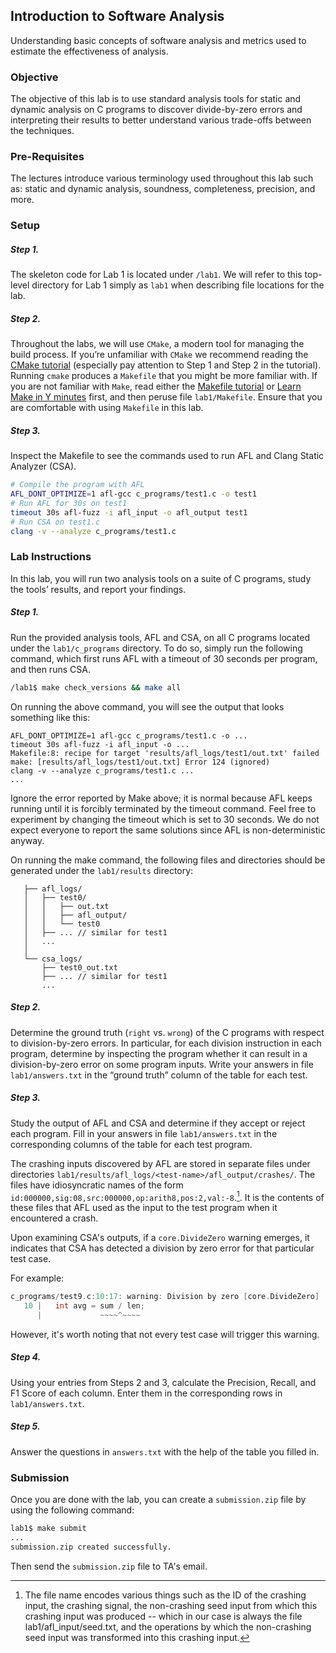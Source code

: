 ## Introduction to Software Analysis

Understanding basic concepts of software analysis and metrics used to estimate the effectiveness of analysis.

### Objective

The objective of this lab is to use standard analysis tools for static and
dynamic analysis on C programs to discover divide-by-zero errors and interpreting
their results to better understand various trade-offs between the techniques.

### Pre-Requisites

The lectures introduce various terminology used throughout this lab such as:
static and dynamic analysis, soundness, completeness, precision, and more.

### Setup

##### Step 1.
The skeleton code for Lab 1 is located under `/lab1`.
We will refer to this top-level directory for Lab 1 simply as `lab1`
when describing file locations for the lab.


##### Step 2.
Throughout the labs, we will use `CMake`, a modern tool for
managing the build process.
If you’re unfamiliar with `CMake` we recommend reading the
[CMake tutorial][cmake-tutorial]
(especially pay attention to Step 1 and Step 2 in the tutorial).
Running `cmake` produces a `Makefile` that you might be more familiar with.
If you are not familiar with `Make`, read either the
[Makefile tutorial][makefile-tutorial]
or [Learn Make in Y minutes][learn-make-in-y-minutes] first,
and then peruse file `lab1/Makefile`.
Ensure that you are comfortable with using `Makefile` in this lab.

##### Step 3.

Inspect the Makefile to see the commands used to run AFL and Clang Static Analyzer (CSA).

```sh
# Compile the program with AFL
AFL_DONT_OPTIMIZE=1 afl-gcc c_programs/test1.c -o test1
# Run AFL for 30s on test1
timeout 30s afl-fuzz -i afl_input -o afl_output test1
# Run CSA on test1.c
clang -v --analyze c_programs/test1.c
```

### Lab Instructions

In this lab, you will run two analysis tools on a suite of C programs,
study the tools’ results, and report your findings.

##### Step 1.

Run the provided analysis tools, AFL and CSA, on all C programs
located under the `lab1/c_programs` directory.
To do so, simply run the following command,
which first runs AFL with a timeout of 30 seconds per program,
and then runs CSA.

```sh
/lab1$ make check_versions && make all
```

On running the above command, you will see the output that looks
something like this:

```
AFL_DONT_OPTIMIZE=1 afl-gcc c_programs/test1.c -o ...
timeout 30s afl-fuzz -i afl_input -o ...
Makefile:8: recipe for target 'results/afl_logs/test1/out.txt' failed
make: [results/afl_logs/test1/out.txt] Error 124 (ignored)
clang -v --analyze c_programs/test1.c ...
...
```

Ignore the error reported by Make above; it is normal because
AFL keeps running until it is forcibly terminated by the timeout command.
Feel free to experiment by changing the timeout which is set to 30 seconds.
We do not expect everyone to report the same solutions since
AFL is non-deterministic anyway.

On running the make command, the following files and directories should be generated
under the `lab1/results` directory:

```
   ├── afl_logs/
   │   ├── test0/
   │   │   ├── out.txt
   │   │   ├── afl_output/
   │   │   └── test0
   │   ├── ... // similar for test1
   │   ...
   │
   └── csa_logs/
       ├── test0_out.txt
       ├── ... // similar for test1
       ...
```

##### Step 2.

Determine the ground truth (`right` vs. `wrong`) of the C programs with respect to
division-by-zero errors.
In particular, for each division instruction in each program, determine by
inspecting the program whether it can result in a division-by-zero error on
some program inputs.
Write your answers in file `lab1/answers.txt` in the “ground truth” column
of the table for each test.

##### Step 3.

Study the output of AFL and CSA and determine if they accept or reject each program.
Fill in your answers in file `lab1/answers.txt` in the corresponding columns of
the table for each test program.

The crashing inputs discovered by AFL are stored in separate files under
directories `lab1/results/afl_logs/<test-name>/afl_output/crashes/`.
The files have idiosyncratic names of the form
`id:000000,sig:08,src:000000,op:arith8,pos:2,val:-8`.[^1].
It is the contents of these files that AFL used as the input
to the test program when it encountered a crash.

Upon examining CSA's outputs, if a `core.DivideZero` warning emerges, it indicates that CSA has detected a division by zero error for that particular test case. 

For example:

```c
c_programs/test9.c:10:17: warning: Division by zero [core.DivideZero]
   10 |   int avg = sum / len;
      |             ~~~~^~~~~
```

However, it's worth noting that not every test case will trigger this warning.

##### Step 4.

Using your entries from Steps 2 and 3, calculate the
Precision, Recall, and F1 Score of each column.
Enter them in the corresponding rows in `lab1/answers.txt`.

##### Step 5.

Answer the questions in `answers.txt` with the help of the table you filled in.

### Submission

Once you are done with the lab, you can create a `submission.zip` file by using the following command:

```sh
lab1$ make submit
...
submission.zip created successfully.
```

Then send the `submission.zip` file to TA's email.

[^1]: The file name encodes various things such as the ID of the crashing input, the crashing signal, the non-crashing seed input from which this crashing input was produced -- which in our case is always the file lab1/afl_input/seed.txt, and the operations by which the non-crashing seed input was transformed into this crashing input.

[cmake-tutorial]: https://cmake.org/cmake/help/latest/guide/tutorial/index.html
[makefile-tutorial]: https://www.gnu.org/software/make/manual/html_node/Simple-Makefile.html
[learn-make-in-y-minutes]: https://learnxinyminutes.com/docs/make
